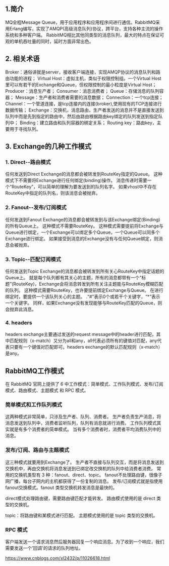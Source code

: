 ## 1.简介

MQ全程Message Queue，用于应用程序和应用程序间进行通信。RabbitMQ采用Erlang编写，实现了AMQP(高级消息队列)协议，跨平台，支持各种主流的操作系统和多种客户端。
RabbitMQ相比其他同类型的消息队列，最大的特点在保证可观的单机吞吐量的同时，延时方面非常出色。

## 2. 相关术语

Broker：通俗讲就是server，接收客户端连接，实现AMQP协议的消息队列和路由功能的进程；
Virtual Host：虚拟主机，类似于权限控制组。一个Virtual Host里可以有若干的Exchange和Queue，但权限控制的最小粒度是Virtual Host；
Producer：消息生产者；
Consumer：消息消费者；
Queue：存储消息的队列容器；
Message：生产者和消费者需要的消息数据；
Connection：一个tcp连接；
Channel：一个管道连接，是tcp连接内的连接(broker),使用现有的TCP连接进行数据传输；
Exchange：交换机，消息路由，生产者发送的消息并不是直接发送到队列中而是先到指定的路由中，然后由路由根据路由key绑定的队列发送到指定队列中；
Binding：建立路由和队列容器的绑定关系；
Routing key：路由key，主要用于寻找队列。

## 3. Exchange的几种工作模式

### 1. Direct--路由模式

任何发送到Direct Exchange的消息都会被转发到RouteKey指定的Queue。
这种模式下不需要将Exchange进行任何绑定(binding)操作。
消息传递时需要一个“RouteKey”，可以简单的理解为要发送到的队列名字。
如果vhost中不存在RouteKey中指定的队列名，则该消息会被抛弃。

### 2. Fanout--发布/订阅模式

任何发送到Fanout Exchange的消息都会被转发到与该Exchange绑定(Binding)的所有Queue上。
这种模式不需要RouteKey。
这种模式需要提前将Exchange与Queue进行绑定，一个Exchange可以绑定多个Queue，一个Queue可以同多个Exchange进行绑定。
如果接受到消息的Exchange没有与任何Queue绑定，则消息会被抛弃。

### 3. Topic--匹配订阅模式

任何发送到Topic Exchange的消息都会被转发到所有关心RouteKey中指定话题的Queue上。
就是每个队列都有其关心的主题，所有的消息都带有一个“标题”(RouteKey)，Exchange会将消息转发到所有关注主题能与RouteKey模糊匹配的队列。
这种模式需要RouteKey，也许要提前绑定Exchange与Queue。
在进行绑定时，要提供一个该队列关心的主题。
.“#”表示0个或若干个关键字，“*”表示一个关键字。
同样，如果Exchange没有发现能够与RouteKey匹配的Queue，则会抛弃此消息。

### 4. headers

headers exchange主要通过发送的request message中的header进行匹配，其中匹配规则（x-match）又分为all和any，all代表必须所有的键值对匹配，any代表只要有一个键值对匹配即可。headers exchange的默认匹配规则（x-match）是any。

## RabbitMQ工作模式

在 RabbitMQ 官网上提供了 6 中工作模式：简单模式、工作队列模式、发布/订阅模式、路由模式、主题模式 和 RPC 模式。

### 简单模式和工作队列模式

这两种模式非常简单，只涉及生产者、队列、消费者。
生产者负责生产消息，将消息发送到队列中，消费者监听队列，队列有消息就进行消费。
工作队列模式其实就是有多个消费者的简单模式。
当有多个消费者时，消费者平均消费队列中的消息。

### 发布/订阅、路由与主题模式

这三种模式就要用到Exchange了。
生产者不直接与队列交互，而是将消息发送到交换机中，再由交换机将消息发送到已绑定改交换机的队列中给消费者消费。
常用的交换机类型有 3 种：fanout、direct、topic。
fanout不处理路由键，很像子网广播，每台子网内的主机都获得了一份复制的消息。
发布/订阅模式就是指使用fanout交换模式。fanout 类型交换机转发消息是最快的。

direct模式处理路由键，需要路由键匹配才能转发。
路由模式使用的是 direct 类型的交换机。

topic：将路由键和某模式进行匹配。
主题模式使用的是 topic 类型的交换机。

### RPC 模式

客户端发送一个请求消息然后服务器回复一个响应消息。为了收到一个响应，我们需要发送一个'回调'的请求的队列地址。

https://www.cnblogs.com/xl2432/p/11026618.html